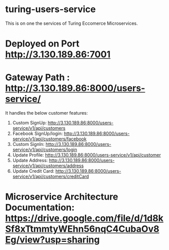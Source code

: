 # turing-users-service

This is on one the services of Turing Eccomerce Microservices. 

# Deployed on Port http://3.130.189.86:7001

# Gateway Path :  http://3.130.189.86:8000/users-service/ 

It handles the below customer features:

1. Custom SignUp: http://3.130.189.86:8000/users-service/v1/api/customers
2. Facebook SignUp/login: http://3.130.189.86:8000/users-service/v1/api/customers/facebook
3. Custom SignIn: http://3.130.189.86:8000/users-service/v1/api/customers/login
4. Update Profile: http://3.130.189.86:8000/users-service/v1/api/customer
5. Update Address: http://3.130.189.86:8000/users-service/v1/api/customers/address
6. Update Credit Card: http://3.130.189.86:8000/users-service/v1/api/customers/creditCard


# Microservice Architecture Documentation: https://drive.google.com/file/d/1d8kSf8xTtmmtyWEhn56nqC4CubaOv8Eg/view?usp=sharing








